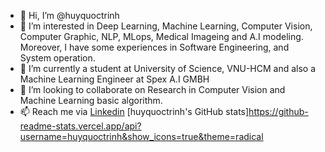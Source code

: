 - 👋 Hi, I’m @huyquoctrinh
- 👀 I’m interested in Deep Learning, Machine Learning, Computer Vision, Computer Graphic, NLP, MLops, Medical Imageing and A.I modeling. Moreover, I have some experiences in Software Engineering, and System operation. 
- 🌱 I’m currently a student at University of Science, VNU-HCM and also a Machine Learning Engineer at Spex A.I GMBH
- 💞️ I’m looking to collaborate on Research in Computer Vision and Machine Learning basic algorithm.
- 📫 Reach me via [Linkedin](https://www.linkedin.com/in/huy-quoc-450459161/?fbclid=IwAR0OIUwt7P_bWN3D2bDNtJynBrQljfyv6mwVLQwKyl-SG16mxOROdW_SFeg)
[huyquoctrinh's GitHub stats]https://github-readme-stats.vercel.app/api?username=huyquoctrinh&show_icons=true&theme=radical
<!---
huyquoctrinh/huyquoctrinh is a ✨ special ✨ repository because its `README.md` (this file) appears on your GitHub profile.
You can click the Preview link to take a look at your changes.
--->
